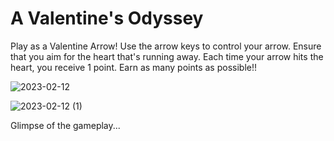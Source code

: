 # A Valentine's Odyssey

Play as a Valentine Arrow! Use the arrow keys to control your arrow. Ensure that you aim for the heart that's running away. Each time your arrow hits the heart, you receive 1 point. Earn as many points as possible!!

![2023-02-12](https://user-images.githubusercontent.com/110651459/218295992-105fb6cd-fef9-4189-935e-fb9c50f9993b.png)

![2023-02-12 (1)](https://user-images.githubusercontent.com/110651459/218296241-9738d76e-7d47-4b90-aff2-41bc8b83e435.png)

Glimpse of the gameplay...
